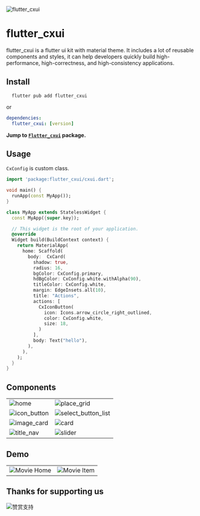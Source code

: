 
![flutter_cxui](assets/static/cxshow.png)

# flutter_cxui

<!-- flutter_cxui是一个基于Flutter框架的UI工具包，开发在Material框架下。它提供了丰富的可重用组件和样式， 它可以帮助开发者快速构建高性能、高保真度、高一致性的跨平台应用程序。 -->
flutter_cxui is a flutter ui kit with material theme. It includes a lot of reusable components and styles, it can help developers quickly build high-performance, high-correctness, and high-consistency applications.

## Install

```shell
  flutter pub add flutter_cxui
```

or

```yaml
dependencies:
  flutter_cxui: [version]
```

**Jump to [`Flutter_cxui`](https://pub.dev/packages/flutter_cxui) package.**

## Usage

`CxConfig` is custom class.

```Dart
import 'package:flutter_cxui/cxui.dart';

void main() {
  runApp(const MyApp());
}

class MyApp extends StatelessWidget {
  const MyApp({super.key});

  // This widget is the root of your application.
  @override
  Widget build(BuildContext context) {
    return MaterialApp(
      home: Scaffold(
        body:  CxCard(
          shadow: true,
          radius: 16,
          bgColor: CxConfig.primary,
          hdBgColor: CxConfig.white.withAlpha(90),
          titleColor: CxConfig.white,
          margin: EdgeInsets.all(10),
          title: "Actions",
          actions: [
            CxIconButton(
              icon: Icons.arrow_circle_right_outlined,
              color: CxConfig.white,
              size: 18,
            )
          ],
          body: Text("hello"),
        ),
      ),
    );
  }
}
```

## Components

<!-- ![选择按钮列表](assets/static//select_button_list.jpg) -->

|||
|--|--|
|![home](assets/static/list.png)|![place_grid](assets/static/place_grid.png)|
|![icon_button](assets/static/icon_button.png)|![select_button_list](assets/static/select_button_list.png)|
|![image_card](assets/static/image_card.png)|![card](assets/static/card.png)|
|![title_nav](assets/static/title_nav.png)|![slider](assets/static/slider.jpg)|

## Demo

|        |   |
| ----------- | ----------- |
| ![Movie Home](assets/static/movie_home.png)     | ![Movie Item](assets/static/movie_item.png) |

## Thanks for supporting us

<!-- ![微信支持](assets/static/wechat.jpg) -->
![赞赏支持](assets/static/reward.jpg)
